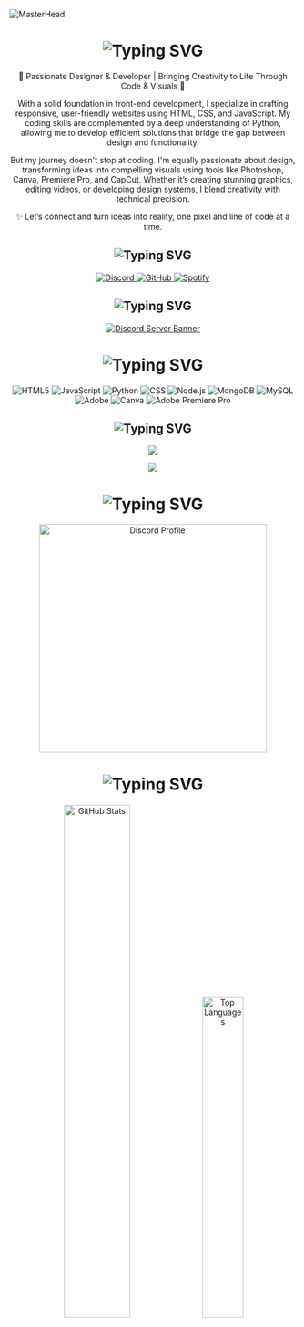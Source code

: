 ![MasterHead](https://i.pinimg.com/1200x/e1/96/42/e196424ca6d8e0dc96337eb9c9c90ffc.jpg)

<div align="center">
  <!-- About Me Section -->
  <h1>
    <img src="https://readme-typing-svg.herokuapp.com?font=Fredoka+One&pause=900&color=FFD700&background=00000000&center=true&vCenter=true&repeat=true&width=450&lines=About+Me" alt="Typing SVG" />
  </h1>

  <p>🌟 Passionate Designer & Developer | Bringing Creativity to Life Through Code & Visuals 🎨</p>
  <p>
    With a solid foundation in front-end development, I specialize in crafting responsive, user-friendly websites
    using HTML, CSS, and JavaScript. My coding skills are complemented by a deep understanding of Python, allowing me
    to develop efficient solutions that bridge the gap between design and functionality.
  </p>
  <p>
    But my journey doesn't stop at coding. I'm equally passionate about design, transforming ideas into compelling
    visuals using tools like Photoshop, Canva, Premiere Pro, and CapCut. Whether it’s creating stunning graphics,
    editing videos, or developing design systems, I blend creativity with technical precision.
  </p>
  <p>✨ Let’s connect and turn ideas into reality, one pixel and line of code at a time.</p>

  <!-- Social Media Section -->
  <h2>
    <img src="https://readme-typing-svg.herokuapp.com?font=Fredoka+One&pause=1000&color=00ffff&background=00000000&center=true&vCenter=true&repeat=true&width=435&lines=Social+Media's" alt="Typing SVG" />
  </h2>
  <p>
    <a href="https://discord.gg/BEq4KMUeUh" target="_blank">
      <img src="https://img.shields.io/badge/Discord%20-7289DA.svg?&style=for-the-badge&logo=discord&logoColor=white" alt="Discord" />
    </a>
    <a href="https://www.github.com/LirimW" target="_blank">
      <img src="https://img.shields.io/badge/GitHub%20-191717.svg?&style=for-the-badge&logo=github&logoColor=white" alt="GitHub" />
    </a>
    <a href="https://open.spotify.com/user/31bka7xejhfxd2xmrlr6kzlew3re?si=21b811aa7be148bd" target="_blank">
      <img src="https://img.shields.io/badge/Spotify%20-1ed760.svg?&style=for-the-badge&logo=spotify&logoColor=white" alt="Spotify" />
    </a>
  </p>

 
   <!-- Discord Server Section (Animated) -->
  <h2><img src="https://readme-typing-svg.herokuapp.com?font=Fredoka+One&pause=1000&color=5f00bf&background=00000000&center=true&vCenter=true&repeat=true&width=435&lines=My+Discord+Server" alt="Typing SVG" /></h2>
  <p>
    <a href="https://discord.gg/CYFqrQNcd8" target="_blank">
      <img src="https://api.weblutions.com/discord/invite/CYFqrQNcd8/" alt="Discord Server Banner">
    </a>
  </p>

  <!-- Tech Stack Section -->
  <h1>
    <img src="https://readme-typing-svg.herokuapp.com?font=Fredoka+One&pause=1000&color=FF8C00&background=00000000&center=true&vCenter=true&repeat=true&width=435&lines=Tech+Stack" alt="Typing SVG" />
  </h1>
  <p>
    <img src="https://img.shields.io/badge/html5-%23E34F26.svg?style=for-the-badge&logo=html5&logoColor=white" alt="HTML5" />
    <img src="https://img.shields.io/badge/javascript-%23323330.svg?style=for-the-badge&logo=javascript&logoColor=%23F7DF1E" alt="JavaScript" />
    <img src="https://img.shields.io/badge/python-3670A0?style=for-the-badge&logo=python&logoColor=ffdd54" alt="Python" />
    <img src="https://img.shields.io/badge/css-%231572B6.svg?style=for-the-badge&logo=css3&logoColor=white" alt="CSS" />
    <img src="https://img.shields.io/badge/nodejs-6DA55F?style=for-the-badge&logo=node.js&logoColor=white" alt="Node.js" />
    <img src="https://img.shields.io/badge/mongodb-%234ea94b.svg?style=for-the-badge&logo=mongodb&logoColor=white" alt="MongoDB" />
    <img src="https://img.shields.io/badge/mysql-4479A1.svg?style=for-the-badge&logo=mysql&logoColor=white" alt="MySQL" />
    <img src="https://img.shields.io/badge/adobe-%23FF0000.svg?style=for-the-badge&logo=adobe&logoColor=white" alt="Adobe" />
    <img src="https://img.shields.io/badge/Canva-%2300C4CC.svg?style=for-the-badge&logo=Canva&logoColor=white" alt="Canva" />
    <img src="https://img.shields.io/badge/Adobe%20Premiere%20Pro-9999FF.svg?style=for-the-badge&logo=Adobe%20Premiere%20Pro&logoColor=white" alt="Adobe Premiere Pro" />
  </p>

  <!-- Languages & Tools Section -->
  <h2>
    <img src="https://readme-typing-svg.herokuapp.com?font=Fredoka+One&pause=1000&color=32CD32&background=00000000&center=true&vCenter=true&repeat=true&width=435&lines=Language's+%26+Tool's" alt="Typing SVG" />
  </h2>
  <p>
    <img src="https://skillicons.dev/icons?i=cs,js,html,css,nodejs,mongo&theme=dark" />
  </p>
  <p>
    <img src="https://skillicons.dev/icons?i=powershell,vscode,visualstudio&theme=dark" />
  </p>

 


 <!-- Discord Account Section -->
 <!-- Discord Account Section -->
<h1>
  <img
    src="https://readme-typing-svg.herokuapp.com?font=Fredoka+One&pause=1000&color=a30074&background=00000000&center=true&vCenter=true&repeat=true&width=435&lines=My+Discord+Account's"
    alt="Typing SVG"
  />
</h1>
<p>
  <a href="https://discord.com/users/722885079575298090" target="_blank" rel="noopener noreferrer">
    <img width="400px"
      src="https://lanyard.kyrie25.dev/api/722885079575298090?decoration=true&useDisplayName=true&animationDuration=2s&waveColor=3256a8&imgStyle=square&imgBorderRadius=16px&bg=DD272700&idle"
      alt="Discord Profile" />
  </a>
</p>


  <!-- GitHub Stats Section -->
  <h1>
    <img src="https://readme-typing-svg.herokuapp.com?font=Fredoka+One&pause=1000&color=4169E1&background=00000000&center=true&vCenter=true&repeat=true&width=435&lines=Github+Stat's" alt="Typing SVG" />
  </h1>
  <p>
    <img src="https://github-readme-stats.vercel.app/api?username=LirimW&count_private=true&show_icons=true&theme=midnight-purple&hide_border=true" width="48%" alt="GitHub Stats" />
    <img src="https://github-readme-stats.vercel.app/api/top-langs/?username=LirimW&layout=compact&show_icons=true&theme=midnight-purple&hide_border=true" width="38%" alt="Top Languages" />
  </p>
</div>
